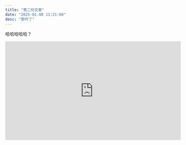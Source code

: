 ```yaml
---
title: "第二份文章"
date: "2025-01-08 11:21:00"
desc: "那咋了"
---
```


哈哈哈哈哈？

<iframe width="560" height="315" src="https://www.youtube.com/embed/I7Z7ybvZuZk?si=vlFkS5knCJ9qZdbi" title="YouTube video player" frameborder="0" allow="accelerometer; autoplay; clipboard-write; encrypted-media; gyroscope; picture-in-picture; web-share" referrerpolicy="strict-origin-when-cross-origin" allowfullscreen></iframe>
